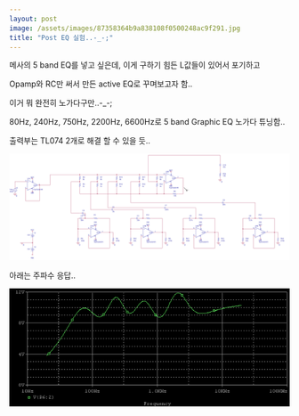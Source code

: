 ```yaml
---
layout: post
image: /assets/images/87358364b9a838108f0500248ac9f291.jpg
title: "Post EQ 실험..-_-;"
---
```


메사의 5 band EQ를 넣고 싶은데, 이게 구하기 힘든 L값들이 있어서 포기하고

Opamp와 RC만 써서 만든 active EQ로 꾸며보고자 함..

이거 뭐 완전히 노가다구만..-_-;

80Hz, 240Hz, 750Hz, 2200Hz, 6600Hz로 5 band Graphic EQ 노가다 튜닝함..

출력부는 TL074 2개로 해결 할 수 있을 듯..


![image](/assets/images/87358364b9a838108f0500248ac9f291.jpg)

아래는 주파수 응답..

![image](/assets/images/6c8a3071e8c94a171efefb5140514d68.jpg)


